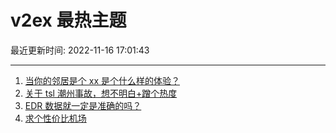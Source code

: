 # v2ex 最热主题

最近更新时间: 2022-11-16 17:01:43

--- 
1. [当你的邻居是个 xx 是个什么样的体验？](https://www.v2ex.com/t/895594) 
2. [关于 tsl 潮州事故，想不明白+蹭个热度](https://www.v2ex.com/t/895601) 
3. [EDR 数据就一定是准确的吗？](https://www.v2ex.com/t/895558) 
4. [求个性价比机场](https://www.v2ex.com/t/895634) 
